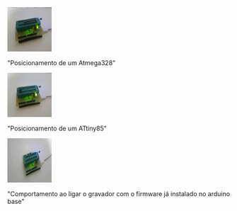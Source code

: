 
<img alt="Atmega328" src="./boot328.jpg"  width="100" height="100">

"Posicionamento de um Atmega328"

<img alt="ATtiny85" src="./boot85.jpg"  width="100" height="100">

"Posicionamento de um ATtiny85"

<img alt="Power On" src="./power.gif"  width="100" height="100">

"Comportamento ao ligar o gravador com o firmware já instalado no arduino base"
